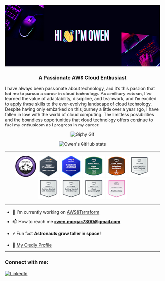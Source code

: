 <img src="https://raw.githubusercontent.com/O-Morgan/O-Morgan/main/GitHub%20Banner.png" width="1000" height="200">


<h3 align="center">A Passionate AWS Cloud Enthusiast</h3> 

I have always been passionate about technology, and it’s this passion that led me to pursue a career in cloud technology. As a military veteran, I’ve learned the value of adaptability, discipline, and teamwork, and I’m excited to apply these skills to the ever-evolving landscape of cloud technology. Despite having only embarked on this journey a little over a year ago, I have fallen in love with the world of cloud computing. The limitless possibilities and the boundless opportunities that cloud technology offers continue to fuel my enthusiasm as I progress in my career.

<p align="center">
  <img src="https://media.giphy.com/media/qgQUggAC3Pfv687qPC/giphy.gif" alt="Giphy Gif">
</p>


<div align="center">

![Owen's GitHub stats](https://github-readme-stats.vercel.app/api?username=O-Morgan&theme=radical&show_icons=true)</div>

---

<p align="center">
  <img src="https://github.com/O-Morgan/O-Morgan/blob/main/cpb-terraformer-badge.svg" width="70">
  <img src="https://github.com/O-Morgan/O-Morgan/blob/main/aws-certified-cloud-practitioner.png" width="70">
  <img src="https://github.com/O-Morgan/O-Morgan/blob/main/aws-certified-solutions-architect-associate.png" width="70">
  <img src="https://github.com/O-Morgan/O-Morgan/blob/main/aws-cloud-quest-cloud-practitioner.png" width="70">
  <img src="https://github.com/O-Morgan/O-Morgan/blob/main/aws-cloud-quest-solutions-architect.png" width="70">
  <img src="https://github.com/O-Morgan/O-Morgan/blob/main/aws-educate-getting-started-with-compute.png" width="70">
  <img src="https://github.com/O-Morgan/O-Morgan/blob/main/aws-educate-getting-started-with-networking.png" width="70">
  <img src="https://github.com/O-Morgan/O-Morgan/blob/main/aws-educate-getting-started-with-storage.png" width="70">
  <img src="https://github.com/O-Morgan/O-Morgan/blob/main/aws-educate-introduction-to-cloud-101.png" width="70">
  <img src="https://github.com/O-Morgan/O-Morgan/blob/main/aws-knowledge-architecting.png" width="70">
</p>


---

- 🔭 I’m currently working on [AWS&Terraform](https://github.com/lethal-bubble/terraform-beginner-bootcamp-2023)

- 📫 How to reach me **owen.morgan7300@gmail.com**

- ⚡ Fun fact **Astronauts grow taller in space!**

- 🌱 [My Credly Profile](https://www.credly.com/users/owen-morgan.4778d523)

---

<h3 align="left">Connect with me:</h3>
<p align="left">
  <a href="https://www.linkedin.com/in/owen-morgan7300" target="blank">
    <img align="center" src="https://raw.githubusercontent.com/rahuldkjain/github-profile-readme-generator/master/src/images/icons/Social/linked-in-alt.svg" alt="LinkedIn" height="30" width="40" />
  </a>
</p>


<!--
**O-Morgan/O-Morgan** is a ✨ _special_ ✨ repository because its `README.md` (this file) appears on your GitHub profile.

Here are some ideas to get you started:

- 🔭 I’m currently working on ...
- 🌱 I’m currently learning ...
- 👯 I’m looking to collaborate on ...
- 🤔 I’m looking for help with ...
- 💬 Ask me about ...
- 📫 How to reach me: ...
- 😄 Pronouns: ...
- ⚡ Fun fact: ...
-->
